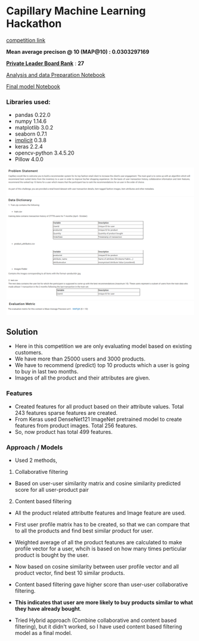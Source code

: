 # Capillary Machine Learning Hackathon

[competition link](https://datahack.analyticsvidhya.com/contest/capillary-machine-learning-hackathon/)

__Mean average precison @ 10 (MAP@10) : 0.0303297169__

[__Private Leader Board Rank__](https://datahack.analyticsvidhya.com/contest/capillary-machine-learning-hackathon/pvt_lb) : __27__

[Analysis and data Preparation Notebook](https://github.com/NishantBhavsar/Product-recommendation-hackathon/blob/master/code/analysis_%26_data_prep.ipynb)

[Final model Notebook](https://github.com/NishantBhavsar/Product-recommendation-hackathon/blob/master/code/model.ipynb)

### Libraries used:
- pandas 0.22.0
- numpy 1.14.6
- matplotlib 3.0.2
- seaborn 0.7.1
- [implicit](https://github.com/benfred/implicit) 0.3.8
- keras 2.2.4
- opencv-python 3.4.5.20 
- Pillow 4.0.0


![Problem Statement](images/problem_statement.png)
![Data dictionary](images/data_dictionary.png)
![Evaluation Metric](images/evaluation_metric.png)


## Solution

- Here in this competition we are only evaluating model based on existing customers.
- We have more than 25000 users and 3000 products.
- We have to recommend (predict) top 10 products which a user is going to buy in last two months.
- Images of all the product and their attributes are given.

### Features
- Created features for all product based on their attribute values. Total 243 features sparse features are created.
- From Keras used DenseNet121 ImageNet pretrained model to create features from product images. Total 256 features.
- So, now product has total 499 features.

### Approach / Models
- Used 2 methods,
1. Collaborative filtering
 - Based on user-user similarity matrix and cosine similarity predicted score for all user-product pair
2. Content based filtering
 - All the product related attributte features and Image feature are used.
 - First user profile matrix has to be created, so that we can compare that to all the products and find best similar product for user.
 - Weighted average of all the product features are calculated to make profile vector for a user, whcih is based on how many times perticular product is bought by the user.
 - Now based on cosine similarity between user profile vector and all product vector, find best 10 similar products.


- Content based filtering gave higher score than user-user collaborative filtering.
- __This indicates that user are more likely to buy products similar to what they have already bought__.
- Tried Hybrid approach (Combine collaborative and content based filtering), but it didn't worked, so I have used content based filtering model as a final model.